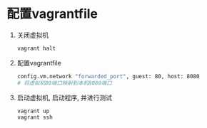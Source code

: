 # 配置vagrantfile

1. 关闭虚拟机

   ```bash
   vagrant halt
   ```

2. 配置vagrantfile

   ```bash
   config.vm.network "forwarded_port", guest: 80, host: 8080
   # 将虚拟机80端口映射到本机8080端口
   ```

3. 启动虚拟机, 启动程序, 并进行测试

   ```bash
   vagrant up
   vagrant ssh
   ```

   

